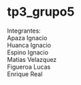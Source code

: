 # tp3_grupo5 <br>
Integrantes: <br>
Apaza Ignacio <br>
Huanca Ignacio <br>
Espino Ignacio <br>
Matias Velazquez <br>
Figueroa Lucas <br>
Enrique Real <br>
